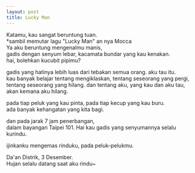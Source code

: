 ```yaml
---
layout: post
title: Lucky Man
---
```


Katamu, kau sangat beruntung tuan.  
*sambil memutar lagu "Lucky Man" an nya Mocca  
Ya aku beruntung mengenalmu manis,  
gadis dengan senyum lebar, kacamata bundar yang kau kenakan.  
hai, bolehkan kucubit pipimu?

gadis yang hatinya lebih luas dari tebakan semua orang. aku tau itu.  
kau banyak belajar tentang mengiklaskan, tentang seseorang yang pergi,  
tentang seseorang yang hilang. dan tentang aku, yang kau dan aku tau,  
akan kemana aku hilang.

pada tiap peluk yang kau pinta, pada tiap kecup yang kau buru.  
ada banyak kehangatan yang kita bagi.

dan pada jarak 7 jam penerbangan,  
dalam bayangan Taipei 101. Hai kau gadis yang senyumannya selalu kurindu.

ijinkanku mengemas rinduku, pada peluk-pelukmu.

Da'an Distrik, 3 Desember.  
Hujan selalu datang saat aku rindu~